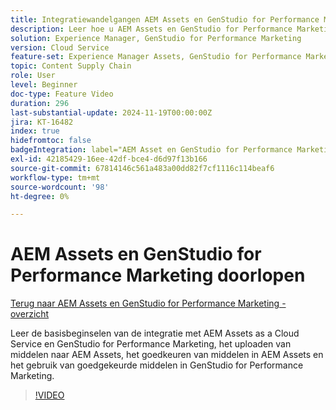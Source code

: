 ```yaml
---
title: Integratiewandelgangen AEM Assets en GenStudio for Performance Marketing
description: Leer hoe u AEM Assets en GenStudio for Performance Marketing kunt gebruiken, van het uploaden en goedkeuren van middelen in AEM tot het gebruik van middelen in GenStudio for Performance Marketing.
solution: Experience Manager, GenStudio for Performance Marketing
version: Cloud Service
feature-set: Experience Manager Assets, GenStudio for Performance Marketing
topic: Content Supply Chain
role: User
level: Beginner
doc-type: Feature Video
duration: 296
last-substantial-update: 2024-11-19T00:00:00Z
jira: KT-16482
index: true
hidefromtoc: false
badgeIntegration: label="AEM Asset en GenStudio for Performance Marketing" type="positive"
exl-id: 42185429-16ee-42df-bce4-d6d97f13b166
source-git-commit: 67814146c561a483a00dd82f7cf1116c114beaf6
workflow-type: tm+mt
source-wordcount: '98'
ht-degree: 0%

---
```


# AEM Assets en GenStudio for Performance Marketing doorlopen

[Terug naar AEM Assets en GenStudio for Performance Marketing - overzicht](./overview.md)

Leer de basisbeginselen van de integratie met AEM Assets as a Cloud Service en GenStudio for Performance Marketing, het uploaden van middelen naar AEM Assets, het goedkeuren van middelen in AEM Assets en het gebruik van goedgekeurde middelen in GenStudio for Performance Marketing.

>[!VIDEO](https://video.tv.adobe.com/v/3439264/?learn=on&enablevpops)
